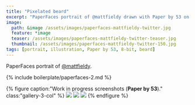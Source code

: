 ```yaml
---
title: "Pixelated beard"
excerpt: "PaperFaces portrait of @mattfieldy drawn with Paper by 53 on an iPad."
image: 
  path: &image /assets/images/paperfaces-mattfieldy-twitter.jpg 
  feature: *image
  teaser: /assets/images/paperfaces-mattfieldy-twitter-teaser.jpg
  thumbnail: /assets/images/paperfaces-mattfieldy-twitter-150.jpg
tags: [portrait, illustration, Paper by 53, 8-bit, beard]
---
```


PaperFaces portrait of [@mattfieldy](https://twitter.com/mattfieldy).

{% include boilerplate/paperfaces-2.md %}

{% figure caption:"Work in progress screenshots (**Paper by 53**)." class:"gallery-3-col" %}
[![](/assets/images/paperfaces-mattfieldy-process-1-600.jpg)](/assets/images/paperfaces-mattfieldy-process-1-lg.jpg)
[![](/assets/images/paperfaces-mattfieldy-process-2-600.jpg)](/assets/images/paperfaces-mattfieldy-process-2-lg.jpg)
[![](/assets/images/paperfaces-mattfieldy-process-3-600.jpg)](/assets/images/paperfaces-mattfieldy-process-3-lg.jpg)
{% endfigure %}
